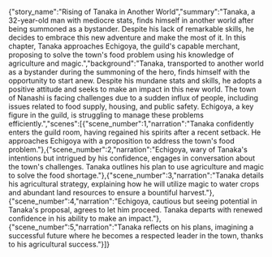 {"story_name":"Rising of Tanaka in Another World","summary":"Tanaka, a 32-year-old man with mediocre stats, finds himself in another world after being summoned as a bystander. Despite his lack of remarkable skills, he decides to embrace this new adventure and make the most of it. In this chapter, Tanaka approaches Echigoya, the guild's capable merchant, proposing to solve the town's food problem using his knowledge of agriculture and magic.","background":"Tanaka, transported to another world as a bystander during the summoning of the hero, finds himself with the opportunity to start anew. Despite his mundane stats and skills, he adopts a positive attitude and seeks to make an impact in this new world. The town of Nanashi is facing challenges due to a sudden influx of people, including issues related to food supply, housing, and public safety. Echigoya, a key figure in the guild, is struggling to manage these problems efficiently.","scenes":[{"scene_number":1,"narration":"Tanaka confidently enters the guild room, having regained his spirits after a recent setback. He approaches Echigoya with a proposition to address the town's food problem."},{"scene_number":2,"narration":"Echigoya, wary of Tanaka's intentions but intrigued by his confidence, engages in conversation about the town's challenges. Tanaka outlines his plan to use agriculture and magic to solve the food shortage."},{"scene_number":3,"narration":"Tanaka details his agricultural strategy, explaining how he will utilize magic to water crops and abundant land resources to ensure a bountiful harvest."},{"scene_number":4,"narration":"Echigoya, cautious but seeing potential in Tanaka's proposal, agrees to let him proceed. Tanaka departs with renewed confidence in his ability to make an impact."},{"scene_number":5,"narration":"Tanaka reflects on his plans, imagining a successful future where he becomes a respected leader in the town, thanks to his agricultural success."}]}